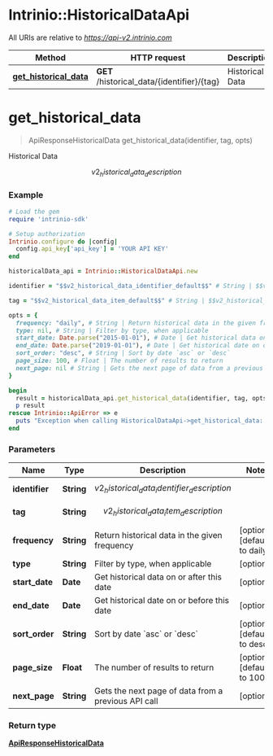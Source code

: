 # Intrinio::HistoricalDataApi

All URIs are relative to *https://api-v2.intrinio.com*

Method | HTTP request | Description
------------- | ------------- | -------------
[**get_historical_data**](HistoricalDataApi.md#get_historical_data) | **GET** /historical_data/{identifier}/{tag} | Historical Data


# **get_historical_data**
> ApiResponseHistoricalData get_historical_data(identifier, tag, opts)

Historical Data

$$v2_historical_data_description$$

### Example
```ruby
# Load the gem
require 'intrinio-sdk'

# Setup authorization
Intrinio.configure do |config|
  config.api_key['api_key'] = 'YOUR API KEY'
end

historicalData_api = Intrinio::HistoricalDataApi.new

identifier = "$$v2_historical_data_identifier_default$$" # String | $$v2_historical_data_identifier_description$$

tag = "$$v2_historical_data_item_default$$" # String | $$v2_historical_data_item_description$$

opts = { 
  frequency: "daily", # String | Return historical data in the given frequency
  type: nil, # String | Filter by type, when applicable
  start_date: Date.parse("2015-01-01"), # Date | Get historical data on or after this date
  end_date: Date.parse("2019-01-01"), # Date | Get historical date on or before this date
  sort_order: "desc", # String | Sort by date `asc` or `desc`
  page_size: 100, # Float | The number of results to return
  next_page: nil # String | Gets the next page of data from a previous API call
}

begin
  result = historicalData_api.get_historical_data(identifier, tag, opts)
  p result
rescue Intrinio::ApiError => e
  puts "Exception when calling HistoricalDataApi->get_historical_data: #{e}"
end
```

### Parameters

Name | Type | Description  | Notes
------------- | ------------- | ------------- | -------------
 **identifier** | **String**| $$v2_historical_data_identifier_description$$ | 
 **tag** | **String**| $$v2_historical_data_item_description$$ | 
 **frequency** | **String**| Return historical data in the given frequency | [optional] [default to daily]
 **type** | **String**| Filter by type, when applicable | [optional] 
 **start_date** | **Date**| Get historical data on or after this date | [optional] 
 **end_date** | **Date**| Get historical date on or before this date | [optional] 
 **sort_order** | **String**| Sort by date &#x60;asc&#x60; or &#x60;desc&#x60; | [optional] [default to desc]
 **page_size** | **Float**| The number of results to return | [optional] [default to 100]
 **next_page** | **String**| Gets the next page of data from a previous API call | [optional] 

### Return type

[**ApiResponseHistoricalData**](ApiResponseHistoricalData.md)

